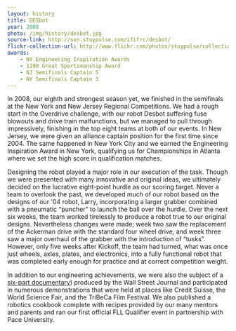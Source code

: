 ```yaml
---
layout: history
title: DESbot
year: 2008
photo: /img/history/desbot.jpg
source-link: http://svn.stuypulse.com/ififrc/desbot/
flickr-collection-url: http://www.flickr.com/photos/stuypulse/collections/72157632643550497/
awards:
    - NY Engineering Inspiration Awards
    - 1190 Great Sportsmanship Award
    - NJ Semifinals Captain 5
    - NY Semifinals Captain 3
---
```

In 2008, our eighth and strongest season yet, we finished in the semifinals at the New York and New Jersey Regional Competitions. We had a rough start in the Overdrive challenge, with our robot Desbot suffering fuse blowouts and drive train malfunctions, but we managed to pull through impressively, finishing in the top eight teams at both of our events. In New Jersey, we were given an alliance captain position for the first time since 2004. The same happened in New York City and we earned the Engineering Inspiration Award in New York, qualifying us for Championships in Atlanta where we set the high score in qualification matches.

 Designing the robot played a major role in our execution of the task. Though we were presented with many innovative and original ideas, we ultimately decided on the lucrative eight-point hurdle as our scoring target. Never a team to overlook the past, we developed much of our robot based on the designs of our '04 robot, Larry, incorporating a larger grabber combined with a pneumatic “puncher” to launch the ball over the hurdle. Over the next six weeks, the team worked tirelessly to produce a robot true to our original designs. Nevertheless changes were made; week two saw the replacement of the Ackerman drive with the standard four wheel drive, and week three saw a major overhaul of the grabber with the introduction of “tusks”. However, only five weeks after Kickoff, the team had turned, what was once just wheels, axles, plates, and electronics, into a fully functional robot that was completed early enough for practice and at correct competition weight.

 In addition to our engineering achievements, we were also the subject of a [six-part documentary](http://link.brightcove.com/services/player/bcpid1336737864?bclid=1341026943&bctid=1473707223)) produced by the Wall Street Journal and participated in numerous demonstrations that were held at places like Credit Suisse, the World Science Fair, and the TriBeCa Film Festival. We also published a robotics cookbook complete with recipes provided by our many mentors and parents and ran our first official FLL Qualifier event in partnership with Pace University.
